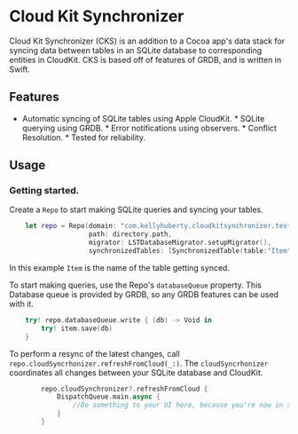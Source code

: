 # Cloud Kit Synchronizer #

Cloud Kit Synchronizer (CKS) is an addition to a Cocoa app's data stack for
syncing data between tables in an SQLite database to corresponding entities in
CloudKit. CKS is based off of features of GRDB, and is written in Swift.

## Features
* Automatic syncing of SQLite tables using Apple CloudKit. * SQLite querying
using GRDB. * Error notifications using observers. * Conflict Resolution. *
Tested for reliability.

## Usage

### Getting started.

Create a `Repo` to start making SQLite queries and syncing your tables.

```swift
	let repo = Repo(domain: "com.kellyhuberty.cloudkitsynchronizer.test", 
					path: directory.path, 
					migrator: LSTDatabaseMigrator.setupMigrator(),
					synchronizedTables: [SynchronizedTable(table:"Item")] )
```

In this example `Item` is the name of the table getting synced.

To start making queries, use the Repo's `databaseQueue` property. This Database
queue is provided by GRDB, so any GRDB features can be used with it.

```swift
	try! repo.databaseQueue.write { (db) -> Void in
		try! item.save(db)
	}
```

To perform a resync of the latest changes, call `repo.cloudSyncrhonizer.refreshFromCloud(_:)`. The `cloudSyncrhonizer` coordinates all changes between your SQLite database and CloudKit.

```swift
        repo.cloudSynchronizer?.refreshFromCloud {
            DispatchQueue.main.async {
				//Do something to your UI here, because you're now in sync.
            }
        }
```